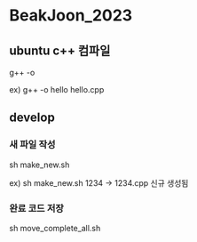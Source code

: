 # BeakJoon_2023

## ubuntu c++ 컴파일

g++ -o

ex) g++ -o hello hello.cpp

## develop

### 새 파일 작성 

sh make_new.sh 

ex) sh make_new.sh 1234 -> 1234.cpp 신규 생성됨 

### 완료 코드 저장

sh move_complete_all.sh